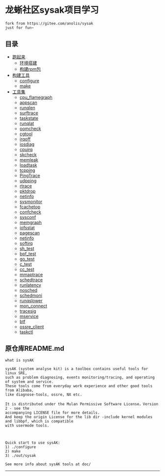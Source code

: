 # 龙蜥社区sysak项目学习

```
fork from https://gitee.com/anolis/sysak
just for fun~
```

## 目录


* [跑起来](docs/跑起来.md)
    * [环境搭建](docs/跑起来/环境搭建.md)
    * [构建rpm包](docs/跑起来/构建rpm包.md)
* [构建工具](docs/构建工具.md)
    * [configure](docs/构建工具/configure.md)
    * [make](docs/构建工具/make.md)
* [工具集](docs/工具集.md)
    * [cpu_flamegraph](docs/工具集/cpu_flamegraph.md)
    * [appscan](docs/工具集/appscan.md)
    * [runqlen](docs/工具集/runqlen.md)
    * [surftrace](docs/工具集/surftrace.md)
    * [taskstate](docs/工具集/taskstate.md)
    * [runqlat](docs/工具集/runqlat.md)
    * [oomcheck](docs/工具集/oomcheck.md)
    * [cgtool](docs/工具集/cgtool.md)
    * [irqoff](docs/工具集/irqoff.md)
    * [iosdiag](docs/工具集/iosdiag.md)
    * [cpuirq](docs/工具集/cpuirq.md)
    * [skcheck](docs/工具集/skcheck.md)
    * [memleak](docs/工具集/memleak.md)
    * [loadtask](docs/工具集/loadtask.md)
    * [tcpping](docs/工具集/tcpping.md)
    * [PingTrace](docs/工具集/PingTrace.md)
    * [udpping](docs/工具集/udpping.md)
    * [rtrace](docs/工具集/rtrace.md)
    * [pktdrop](docs/工具集/pktdrop.md)
    * [netinfo](docs/工具集/netinfo.md)
    * [sysmonitor](docs/工具集/sysmonitor.md)
    * [fcachetop](docs/工具集/fcachetop.md)
    * [confcheck](docs/工具集/confcheck.md)
    * [sysconf](docs/工具集/sysconf.md)
    * [memgraph](docs/工具集/memgraph.md)
    * [iofsstat](docs/工具集/iofsstat.md)
    * [pagescan](docs/工具集/pagescan.md)
    * [netinfo](docs/工具集/netinfo.md)
    * [softirq](docs/工具集/softirq.md)
    * [sh_test](docs/工具集/sh_test.md)
    * [bpf_test](docs/工具集/bpf_test.md)
    * [go_test](docs/工具集/go_test.md)
    * [c_test](docs/工具集/c_test.md)
    * [cc_test](docs/工具集/cc_test.md)
    * [mmaptrace](docs/工具集/mmaptrace.md)
    * [schedtrace](docs/工具集/schedtrace.md)
    * [runlatency](docs/工具集/runlatency.md)
    * [nosched](docs/工具集/nosched.md)
    * [schedmoni](docs/工具集/schedmoni.md)
    * [runqslower](docs/工具集/runqslower.md)
    * [mon_connect](docs/工具集/mon_connect.md)
    * [tracesig](docs/工具集/tracesig.md)
    * [mservice](docs/工具集/mservice.md)
    * [btf](docs/工具集/btf.md)
    * [ossre_client](docs/工具集/ossre_client.md)
    * [taskctl](docs/工具集/taskctl.md)



## 原仓库README.md


```
what is sysAK

sysAK (system analyse kit) is a toolbox contains useful tools for linux SRE,
such as problem diagnosing, events monitoring/tracing, and operating of system and service.
These tools come from everyday work experience and other good tools from Alibaba,
like diagnose-tools, ossre, NX etc.

It is distributed under the Mulan Permissive Software License，Version 2 - see the
accompanying LICENSE file for more details.
And keep the origin License for the lib dir -include kernel modules and libbpf, which is compatible
with usermode tools.



Quick start to use sysAK:
1) ./configure
2) make
3) ./out/sysak

See more info about sysAK tools at doc/
```


---
